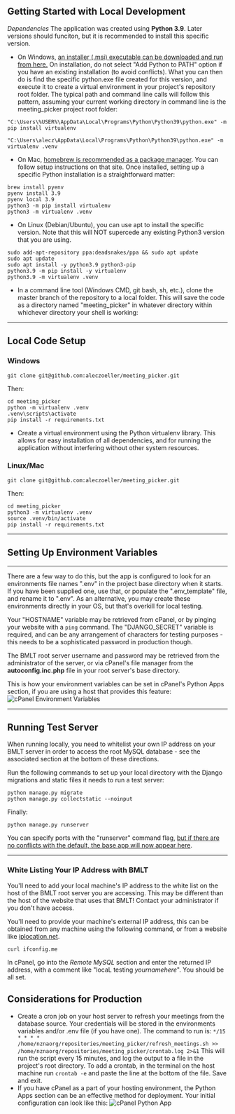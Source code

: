 ## Getting Started with Local Development ##

 *Dependencies*
 The application was created using **Python 3.9**.  Later versions should funciton, but it is recommended to install this specific version.  
  - On Windows, [an installer (.msi) executable can be downloaded and run from here.](https://www.python.org/downloads/release/python-3912/)  On installation, do not select "Add Python to PATH" option if you have an existing installation (to avoid conflicts).  What you can then do is find the specific python.exe file created for this version, and execute it to create a virtual environment in your project's repository root folder.  The typical path and command line calls will follow this pattern, assuming your current working directory in command line is the meeting_picker project root folder:

  `"C:\Users\%USER%\AppData\Local\Programs\Python\Python39\python.exe" -m pip install virtualenv`

  `"C:\Users\alecz\AppData\Local\Programs\Python\Python39\python.exe" -m virtualenv .venv`

  - On Mac, [homebrew is recommended as a package manager](https://brew.sh/).  You can follow setup instructions on that site.  Once installed, setting up a specific Python installation is a straightforward matter:
```
brew install pyenv
pyenv install 3.9
pyenv local 3.9
python3 -m pip install virtualenv
python3 -m virtualenv .venv
```
  - On Linux (Debian/Ubuntu), you can use apt to install the specific version. Note that this will NOT supercede any existing Python3 version that you are using.
```
sudo add-apt-repository ppa:deadsnakes/ppa && sudo apt update
sudo apt update
sudo apt install -y python3.9 python3-pip
python3.9 -m pip install -y virtualenv
python3.9 -m virtualenv .venv
```
 - In a command line tool (Windows CMD, git bash, sh, etc.), clone the master branch of the repository to a local folder.  This will save the code as a directory named "meeting_picker" in whatever directory within whichever directory your shell is working:
---

## Local Code Setup ##

 ### Windows ###

`git clone git@github.com:aleczoeller/meeting_picker.git`

Then:

```
cd meeting_picker
python -m virtualenv .venv
.venv\scripts\activate
pip install -r requirements.txt
```

- Create a virtual environment using the Python virtualenv library.  This allows for easy installation of all dependencies, and for running the application without interfering without other system resources.
### Linux/Mac ###

```git clone git@github.com:aleczoeller/meeting_picker.git```

Then:

```
cd meeting_picker
python3 -m virtualenv .venv
source .venv/bin/activate
pip install -r requirements.txt
```
---

## Setting Up Environment Variables ##
---

There are a few way to do this, but the app is configured to look for an environments file names ".env" in the project base directory when it starts.  If you have been supplied one, use that, or populate the ".env_template" file, and rename it to ".env".  As an alternative, you may create these environments directly in your OS, but that's overkill for local testing. 

Your "HOSTNAME" variable may be retrieved from cPanel, or by pinging your website with a `ping` command.  The "DJANGO_SECRET" variable is required, and can be any arrangement of characters for testing purposes - this needs to be a sophisticated password in production though.  

The BMLT root server username and password may be retrieved from the administrator of the server, or via cPanel's file manager from the **autoconfig.inc.php** file in your root server's base directory.

This is how your environment variables can be set in cPanel's Python Apps section, if you are using a host that provides this feature:
![cPanel Environment Variables](resources/readme_envs.png)


---

## Running Test Server ##
When running locally, you need to whitelist your own IP address on your BMLT server in order to access the root MySQL database - see the associated section at the bottom of these directions.

Run the following commands to set up your local directory with the Django migrations and static files it needs to run a test server:

```
python manage.py migrate
python manage.py collectstatic --noinput
```

Finally:

`python manage.py runserver`

You can specify ports with the "runserver" command flag, [but if there are no conflicts with the default, the base app will now appear here](http://127.0.0.1:8000/nan/nan/nan/).

---

### White Listing Your IP Address with BMLT ###
You'll need to add your local machine's IP address to the white list on the host of the BMLT root server you are accessing.  This may be different than the host of the website that uses that BMLT! Contact your administrator if you don't have access.

You'll need to provide your machine's external IP address, this can be obtained from any machine using the following command, or from a website like [iplocation.net](iplocation.net).

`curl ifconfig.me`

In cPanel, go into the *Remote MySQL* section and enter the returned IP address, with a comment like "locaL testing *yournamehere*". You should be all set.

## Considerations for Production ##

- Create a cron job on your host server to refresh your meetings from the database source. Your credentials will be stored in the environments variables and/or .env file (if you have one).  The command to run is: `*/15 * * * * /home/nznaorg/repositories/meeting_picker/refresh_meetings.sh >> /home/nznaorg/repositories/meeting_picker/crontab.log 2>&1`  This will run the script every 15 minutes, and log the output to a file in the project's root directory.  To add a crontab, in the terminal on the host machine run `crontab -e` and paste the line at the bottom of the file.  Save and exit.
- If you have cPanel as a part of your hosting environment, the Python Apps section can be an effective method for deployment.  Your initial configuration can look like this:
![cPanel Python App](resources/readme_setup.png)